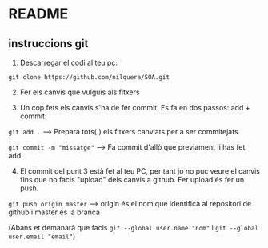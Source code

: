 # README

## instruccions git

1. Descarregar el codi al teu pc:

```git clone https://github.com/nilquera/SOA.git```

2. Fer els canvis que vulguis als fitxers

3. Un cop fets els canvis s'ha de fer commit. Es fa en dos passos: add + commit:

```git add .``` --> Prepara tots(.) els fitxers canviats per a ser commitejats.

```git commit -m "missatge"``` --> Fa commit d'allò que previament li has fet add.

4. El commit del punt 3 està fet al teu PC, per tant jo no puc veure el canvis fins que no facis "upload" dels canvis a github. Fer upload és fer un push.

```git push origin master``` --> origin és el nom que identifica al repositori de github i master és la branca

(Abans et demanarà que facis `git --global user.name "nom"` i `git --global user.email "email"`)